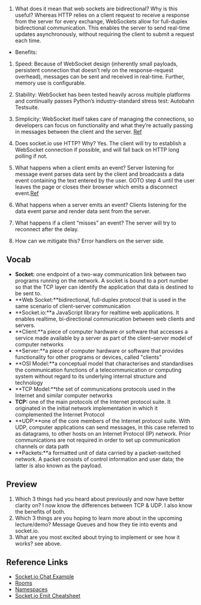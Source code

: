 1. What does it mean that web sockets are bidirectional? Why is this useful?
Whereas HTTP relies on a client request to receive a response from the server for every exchange, WebSockets allow for full-duplex bidirectional communication. This enables the server to send real-time updates asynchronously, without requiring the client to submit a request each time.
- Benefits:
1. Speed: Because of WebSocket design (inherently small payloads, persistent connection that doesn’t rely on the response-request overhead), messages can be sent and received in real-time. Further, memory use is configurable.
1. Stability: WebSocket has been tested heavily across multiple platforms and continually passes Python’s industry-standard stress test: Autobahn Testsuite.
1. Simplicity: WebSocket itself takes care of managing the connections, so developers can focus on functionality and what they’re actually passing in messages between the client and the server. [Ref](https://medium.com/@nerdplusdog/websocket-simultaneous-bi-directional-client-server-communication-e7948203054b)

1. Does socket.io use HTTP? Why?
Yes.  The client will try to establish a WebSocket connection if possible, and will fall back on HTTP long polling if not.
1. What happens when a client emits an event?
Server listening for message event parses data sent by the client and broadcasts a data event containing the text entered by the user. GOTO step 4 until the user leaves the page or closes their browser which emits a disconnect event.[Ref](http://sahatyalkabov.com/jsrecipes/#!/backend/socketio-basics)
1. What happens when a server emits an event?
Clients listening for the data event parse and render data sent from the server.
1. What happens if a client “misses” an event?
The server will try to reconnect after the delay.
1. How can we mitigate this?  Error handlers on the server side.

## Vocab
- **Socket:** one endpoint of a two-way communication link between two programs running on the network. A socket is bound to a port number so that the TCP layer can identify the application that data is destined to be sent to.
- **Web Socket:**bidirectional, full-duplex protocol that is used in the same scenario of client-server communication
- **Socket.io:**a JavaScript library for realtime web applications. It enables realtime, bi-directional communication between web clients and servers.
- **Client:**a piece of computer hardware or software that accesses a service made available by a server as part of the client–server model of computer networks
- **Server:**a piece of computer hardware or software that provides functionality for other programs or devices, called "clients"
- **OSI Model:**a conceptual model that characterises and standardises the communication functions of a telecommunication or computing system without regard to its underlying internal structure and technology
- **TCP Model:**the set of communications protocols used in the Internet and similar computer networks
- **TCP:** one of the main protocols of the Internet protocol suite. It originated in the initial network implementation in which it complemented the Internet Protocol 
- **UDP:**one of the core members of the Internet protocol suite. With UDP, computer applications can send messages, in this case referred to as datagrams, to other hosts on an Internet Protocol (IP) network. Prior communications are not required in order to set up communication channels or data path
- **Packets:**a formatted unit of data carried by a packet-switched network. A packet consists of control information and user data; the latter is also known as the payload.

## Preview
1. Which 3 things had you heard about previously and now have better clarity on?
I now know the differences between TCP & UDP.  I also know the benefits of both.
1. Which 3 things are you hoping to learn more about in the upcoming lecture/demo?
Message Queues and how they tie into events and socket.io.
1. What are you most excited about trying to implement or see how it works?
see above.

## Reference Links
- [Socket.io Chat Example](https://socket.io/get-started/chat/)
- [Rooms](https://socket.io/docs/v4/rooms/)
-  [Namespaces](https://socket.io/docs/v3/namespaces/)
- [Socket.io Emit Cheatsheet](https://socket.io/docs/v3/emit-cheatsheet/)
